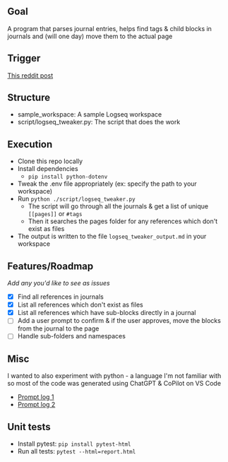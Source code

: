 ## Goal
A program that parses journal entries, helps find tags & child blocks in journals and (will one day) move them to the actual page

## Trigger
[This reddit post](https://www.reddit.com/r/logseq/comments/1hhnwhs/logseq_and_what_happens_if_i_want_to_change_the/?utm_source=share&utm_medium=web3x&utm_name=web3xcss&utm_term=1&utm_content=share_button)

## Structure
- sample_workspace: A sample Logseq workspace
- script/logseq_tweaker.py: The script that does the work

## Execution
* Clone this repo locally
* Install dependencies
  * `pip install python-dotenv`
* Tweak the .env file appropriately (ex: specify the path to your workspace)
* Run `python ./script/logseq_tweaker.py`
  * The script will go through all the journals & get a list of unique `[[pages]]` or `#tags`
  * Then it searches the pages folder for any references which don't exist as files
* The output is written to the file `logseq_tweaker_output.md` in your workspace

## Features/Roadmap
_Add any you'd like to see as issues_

- [x] Find all references in journals
- [x] List all references which don't exist as files 
- [x] List all references which have sub-blocks directly in a journal
- [ ] Add a user prompt to confirm & if the user approves, move the blocks from the journal to the page
- [ ] Handle sub-folders and namespaces

## Misc
I wanted to also experiment with python - a language I'm not familiar with so most of the code was generated using ChatGPT & CoPilot on VS Code
* [Prompt log 1](https://chatgpt.com/share/6764dcd0-7d58-800e-b2ac-9cdc7636553c)
* [Prompt log 2](https://chatgpt.com/share/6764dcf8-49a4-800e-9e01-514a8e3e6be8)

## Unit tests
* Install pytest: `pip install pytest-html`
* Run all tests: `pytest --html=report.html`
